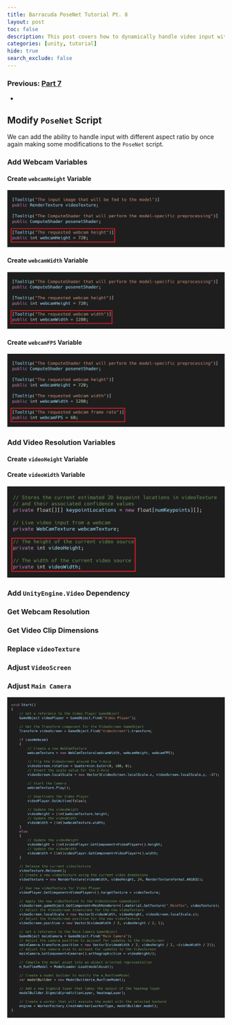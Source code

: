 ```yaml
---
title: Barracuda PoseNet Tutorial Pt. 8
layout: post
toc: false
description: This post covers how to dynamically handle video input with different aspect ratios.
categories: [unity, tutorial]
hide: true
search_exclude: false
---
```


### Previous: [Part 7](https://christianjmills.com/unity/tutorial/2020/11/15/Barracuda-PoseNet-Tutorial-7.html)

* 

## Modify `PoseNet` Script

We can add the ability to handle input with different aspect ratio by once again making some modifications to the `PoseNet` script.



### Add Webcam Variables

#### Create `webcamHeight` Variable

![webcamHeight_variable](\images\barracuda-posenet-tutorial\webcamHeight_variable.png)

#### Create `webcamWidth` Variable

![webcamWidth_variable](\images\barracuda-posenet-tutorial\webcamWidth_variable.png)

#### Create `webcamFPS` Variable

![webcam_fps_variable](\images\barracuda-posenet-tutorial\webcam_fps_variable.png)



### Add Video Resolution Variables

#### Create `videoHeight` Variable

#### Create `videoWidth` Variable

![video_resolution_variables](\images\barracuda-posenet-tutorial\video_resolution_variables.png)



### Add `UnityEngine.Video` Dependency



### Get Webcam Resolution



### Get Video Clip Dimensions



### Replace `videoTexture`



### Adjust `VideoScreen`



### Adjust `Main Camera`

![start_method_dynamic_video](\images\barracuda-posenet-tutorial\start_method_dynamic_video_4.png)

